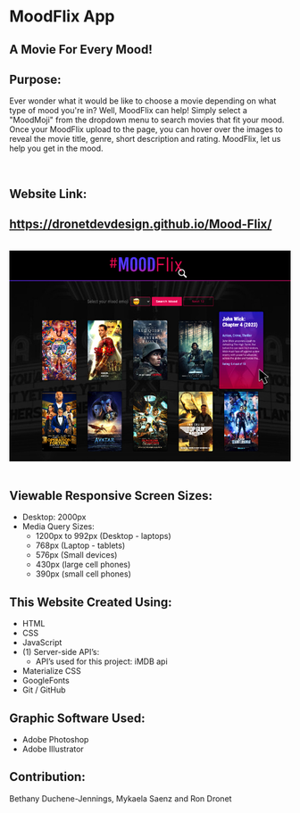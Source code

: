 # MoodFlix App
## A Movie For Every Mood!

## Purpose:
Ever wonder what it would be like to choose a movie depending on what type of mood you're in? Well, MoodFlix can help! Simply select a "MoodMoji" from the dropdown menu to search movies that fit your mood. Once your MoodFlix upload to the page, you can hover over the images to reveal the movie title, genre, short description and rating. MoodFlix, let us help you get in the mood.

<br>

## Website Link:
## https://dronetdevdesign.github.io/Mood-Flix/

<br>
<div align="left">
    <img src="./assets/images/mood-flix-screenshot.jpg" width="800px" /> 
</div>
<br>

## Viewable Responsive Screen Sizes:
* Desktop: 2000px
* Media Query Sizes:
  - 1200px to 992px (Desktop - laptops)
  - 768px (Laptop - tablets)
  - 576px (Small devices)
  - 430px (large cell phones)
  - 390px (small cell phones)

## This Website Created Using:
* HTML 
* CSS
* JavaScript 
* (1) Server-side API’s:
  - API’s used for this project: iMDB api
* Materialize CSS 
* GoogleFonts 
* Git / GitHub


## Graphic Software Used:
* Adobe Photoshop
* Adobe Illustrator

## Contribution:
Bethany Duchene-Jennings, Mykaela Saenz and Ron Dronet
